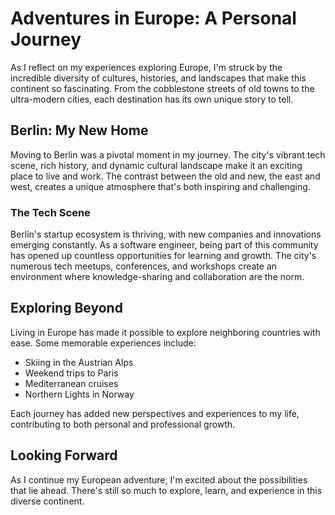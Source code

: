 # Adventures in Europe: A Personal Journey

As I reflect on my experiences exploring Europe, I'm struck by the incredible diversity of cultures, histories, and landscapes that make this continent so fascinating. From the cobblestone streets of old towns to the ultra-modern cities, each destination has its own unique story to tell.

## Berlin: My New Home

Moving to Berlin was a pivotal moment in my journey. The city's vibrant tech scene, rich history, and dynamic cultural landscape make it an exciting place to live and work. The contrast between the old and new, the east and west, creates a unique atmosphere that's both inspiring and challenging.

### The Tech Scene

Berlin's startup ecosystem is thriving, with new companies and innovations emerging constantly. As a software engineer, being part of this community has opened up countless opportunities for learning and growth. The city's numerous tech meetups, conferences, and workshops create an environment where knowledge-sharing and collaboration are the norm.

## Exploring Beyond

Living in Europe has made it possible to explore neighboring countries with ease. Some memorable experiences include:

- Skiing in the Austrian Alps
- Weekend trips to Paris
- Mediterranean cruises
- Northern Lights in Norway

Each journey has added new perspectives and experiences to my life, contributing to both personal and professional growth.

## Looking Forward

As I continue my European adventure, I'm excited about the possibilities that lie ahead. There's still so much to explore, learn, and experience in this diverse continent.